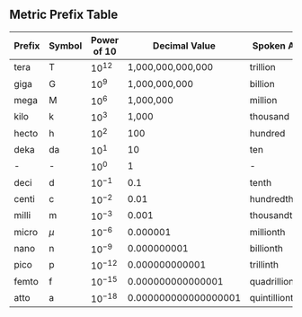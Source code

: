 ## Metric Prefix Table
|Prefix|Symbol|Power of 10|Decimal Value|Spoken As|
|---|---|---|---|---|
|tera|T|$10^{12}$|1,000,000,000,000|trillion|
|giga|G|$10^9$|1,000,000,000|billion|
|mega|M|$10^6$|1,000,000|million|
|kilo|k|$10^3$|1,000|thousand|
|hecto|h|$10^2$|100|hundred|
|deka|da|$10^1$|10|ten|
|-|-|$10^0$|1|-|
|deci|d|$10^{-1}$|0.1|tenth|
|centi|c|$10^{-2}$|0.01|hundredth|
|milli|m|$10^{-3}$|0.001|thousandth|
|micro|$\mu$|$10^{-6}$|0.000001|millionth|
|nano|n|$10^{-9}$|0.000000001|billionth|
|pico|p|$10^{-12}$|0.000000000001|trillinth|
|femto|f|$10^{-15}$|0.000000000000001|quadrillionth|
|atto|a|$10^{-18}$|0.000000000000000001|quintillionth|
